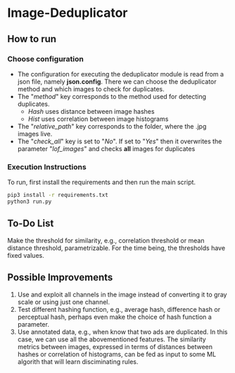 # Image-Deduplicator

## How to run

### Choose configuration
- The configuration for executing the deduplicator module is read from a json file, namely **json.config**. There we can choose the deduplicator method and which images to check for duplicates.
- The "*method*" key corresponds to the method used for detecting duplicates. 
  * *Hash* uses distance between image hashes
  * *Hist* uses correlation between image histograms  
- The "*relative_path*" key corresponds to the folder, where the .jpg images live.
- The "*check_all*" key is set to "*No*". If set to "*Yes*" then it overwrites the parameter "*lof_images*" and checks **all** images for duplicates

### Execution Instructions
To run, first install the requirements and then run the main script. 
```bash
pip3 install -r requirements.txt
python3 run.py
```
## To-Do List
Make the threshold for similarity, e.g., correlation threshold or mean distance threshold, parametrizable. For the time being, the thresholds have fixed values.

## Possible Improvements
1. Use and exploit all channels in the image instead of converting it to gray scale or using just one channel.
2. Test different hashing function, e.g., average hash, difference hash or perceptual hash, perhaps even make the choice of hash function a parameter.
3. Use annotated data, e.g., when know that two ads are duplicated. In this case, we can use all the abovementioned features. The similarity metrics between images, expressed in terms of distances between hashes or correlation of histograms, can be fed as input to some ML algorith that will learn disciminating rules.
